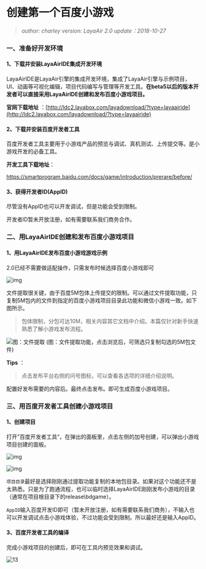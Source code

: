 # 创建第一个百度小游戏

> *author: charley      version: LayaAir 2.0      update：2018-10-27*

### 一、准备好开发环境

#### 1、下载并安装LayaAirIDE集成开发环境

LayaAirIDE是LayaAir引擎的集成开发环境，集成了LayaAir引擎与示例项目，UI、动画等可视化编辑，项目代码编写与管理等开发工具。**在beta5以后的版本开发者可以直接采用LayaAirIDE创建和发布百度小游戏项目。**

**官网下载地址** ：[http://ldc2.layabox.com/layadownload/?type=layaairide](http://ldc2.layabox.com/layadownload/?type=layaairide)



#### 2、下载并安装百度开发者工具

百度开发者工具主要用于小游戏产品的预览与调试、真机测试、上传提交等。是小游戏开发的必备工具。

**开发工具下载地址**：

https://smartprogram.baidu.com/docs/game/introduction/prerare/before/



#### 3、获得开发者ID(AppID)

尽管没有AppID也可以开发调试，但是功能会受到限制。

开发者ID暂未开放注册，如有需要联系我们商务合作。

###

### 二、用LayaAirIDE创建和发布百度小游戏项目

#### 1、用LayaAirIDE发布百度小游戏游戏示例

2.0已经不需要做适配操作，只需发布时候选择百度小游戏即可

![img](img/baidu.png)





文件提取很关键，由于百度5M包体上传提交的限制。可以通过文件提取功能，只复制5M包内的文件到指定的百度小游戏项目目录此功能和微信小游戏一致。如下图所示。

> 包体限制，分包可达10M，相关内容其它文档中介绍。本篇仅针对新手快速熟悉了解小游戏发布流程。

![图：文件提取](img/2-4.png) 
(图：文件提取功能，点击浏览后，可筛选只复制勾选的5M包文件)

**Tips** ：

> 点击发布平台右侧的问号图标，可以查看各选项的详细介绍说明。

配置好发布需要的内容后。最终点击发布。即可生成百度小游戏项目。



### 三、用百度开发者工具创建小游戏项目

#### 1、创建项目

打开”百度开发者工具“，在弹出的面板里，点击左侧的加号创建，可以弹出小游戏项目创建的面板。

![img](img/baidu0.png) 

  ![img](img/baidu1.png)

`项目目录`最好是选择刚刚通过提取功能复制的本地包目录。如果对这个功能还不是太熟悉。只是为了跑通流程，也可以临时选择LayaAirIDE刚刚发布小游戏的目录（通常在项目根目录下的release\bdgame）。

`AppID`输入百度开发ID即可（暂未开放注册，如有需要联系我们商务），不输入也可以开发调试点击小游戏体验，不过功能会受到限制。所以最好还是输入AppID。



#### 3、百度开发者工具的编译

完成小游戏项目的创建后，即可在工具内预览效果和调试。

![13](img/baidu2.png) 



